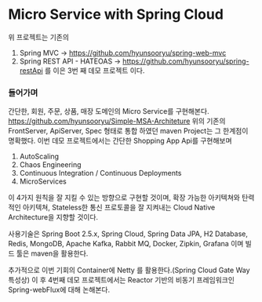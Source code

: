 # Micro Service with Spring Cloud

위 프로젝트는 기존의 
1. Spring MVC -> https://github.com/hyunsooryu/spring-web-mvc
2. Spring REST API - HATEOAS  -> https://github.com/hyunsooryu/spring-restApi
를 이은 3번 째 데모 프로젝트 이다.

### 들어가며
간단한, 회원, 주문, 상품, 매장 도메인의 Micro Service를 구현해본다.
https://github.com/hyunsooryu/Simple-MSA-Architeture
위의 기존의 FrontServer, ApiServer, Spec 형태로 통합 하였던 maven Project는 그 한계점이 명확했다.
이번 데모 프로젝트에서는 간단한 Shopping App Api를 구현해보며
1. AutoScaling
2. Chaos Engineering
3. Continuous Integration / Continuous Deployments
4. MicroServices

이 4가지 원칙을 잘 지킬 수 있는 방향으로 구현할 것이며, 확장 가능한 아키텍쳐와 탄력적인 아키텍쳐, Stateless한 통신 프로토콜을 잘 지켜내는 Cloud Native Architecture을 지향할 것이다.

사용기술은
Spring Boot 2.5.x, Spring Cloud, Spring Data JPA, H2 Database, Redis, MongoDB, Apache Kafka, Rabbit MQ, Docker, Zipkin, Grafana 이며
빌드 툴은 maven을 활용한다.

추가적으로 이번 기회의 Container에 Netty 를 활용한다.(Spring Cloud Gate Way 특성상)
이 후 4번째 데모 프로젝트에서는 Reactor 기반의 비동기 프레임워크인 Spring-webFlux에 대해 논해본다.

